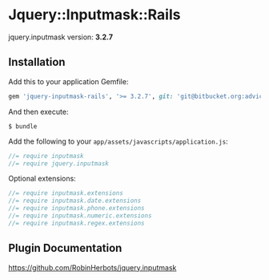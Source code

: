 # Jquery::Inputmask::Rails

jquery.inputmask version: <b id="jquery.inputmask-version">3.2.7</b>

## Installation


Add this to your application Gemfile:

``` ruby
gem 'jquery-inputmask-rails', '>= 3.2.7', git: 'git@bitbucket.org:advicefront/jquery-inputmask.git'
```

And then execute:

    $ bundle
    

Add the following to your `app/assets/javascripts/application.js`:

```javascript
//= require inputmask
//= require jquery.inputmask
```

Optional extensions:

```javascript
//= require inputmask.extensions
//= require inputmask.date.extensions
//= require inputmask.phone.extensions
//= require inputmask.numeric.extensions
//= require inputmask.regex.extensions
```
    
## Plugin Documentation

https://github.com/RobinHerbots/jquery.inputmask
